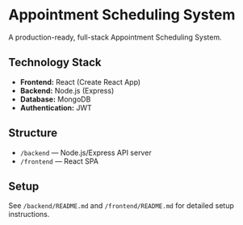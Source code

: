 # Appointment Scheduling System

A production-ready, full-stack Appointment Scheduling System.

## Technology Stack

- **Frontend:** React (Create React App)
- **Backend:** Node.js (Express)
- **Database:** MongoDB
- **Authentication:** JWT

## Structure

- `/backend` — Node.js/Express API server
- `/frontend` — React SPA

## Setup

See `/backend/README.md` and `/frontend/README.md` for detailed setup instructions.